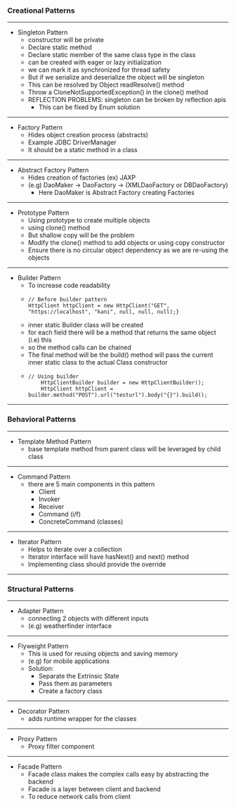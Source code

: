 ### Creational Patterns
<hr />

* Singleton Pattern
  * constructor will be private
  * Declare static method
  * Declare static member of the same class type in the class
  * can be created with eager or lazy initialization
  * we can mark it as synchronized for thread safety
  * But if we serialize and deserialize the object will be singleton
  * This can be resolved by Object readResolve() method
  * Throw a CloneNotSupportedException() in the clone() method
  * REFLECTION PROBLEMS: singleton can be broken by reflection apis
    * This can be fixed by Enum solution

<hr />

* Factory Pattern
  * Hides object creation process (abstracts)
  * Example JDBC DriverManager
  * It should be a static method in a class


<hr />

* Abstract Factory Pattern
  * Hides creation of factories (ex) JAXP
  * (e.g) DaoMaker -> DaoFactory -> (XMLDaoFactory or DBDaoFactory)
    * Here DaoMaker is Abstract Factory creating Factories
<hr />

* Prototype Pattern
  * Using prototype to create multiple objects
  * using clone() method
  * But shallow copy will be the problem
  * Modify the clone() method to add objects or using copy constructor
  * Ensure there is no circular object dependency as we are re-using the objects
 <hr />

* Builder Pattern 
  * To increase code readability
  * ```
    // Before builder pattern
    HttpClient httpClient = new HttpClient("GET", "https://localhost", "kani", null, null, null);}

  * inner static Builder class will be created
  * for each field there will be a method that returns the same object (i.e) this
  * so the method calls can be chained
  * The final method will be the build() method will pass the current inner static class to the actual Class constructor
  * ``` 
    // Using builder
        HttpClientBuilder builder = new HttpClientBuilder();
        HttpClient httpClient = builder.method("POST").url("testurl").body("{}").build();

<hr />

### Behavioral Patterns

<hr />

* Template Method Pattern
  * base template method from parent class will be leveraged by child class
<hr />

* Command Pattern
  * there are 5 main components in this pattern
    * Client
    * Invoker
    * Receiver
    * Command (i/f)
    * ConcreteCommand (classes)

<hr />

* Iterator Pattern
  * Helps to iterate over a collection
  * Iterator interface will have hasNext() and next() method
  * Implementing class should provide the override

<hr />

### Structural Patterns

<hr />

* Adapter Pattern
  * connecting 2 objects with different inputs
  * (e.g) weatherfinder interface


<hr />

* Flyweight Pattern
  * This is used for reusing objects and saving memory
  * (e.g) for mobile applications
  * Solution:
    * Separate the Extrinsic State
    * Pass them as parameters
    * Create a factory class



<hr />

* Decorator Pattern
  * adds runtime wrapper for the classes

<hr />

* Proxy Pattern
  * Proxy filter component


<hr />

* Facade Pattern
  * Facade class makes the complex calls easy by abstracting the backend
  * Facade is a layer between client and backend
  * To reduce network calls from client